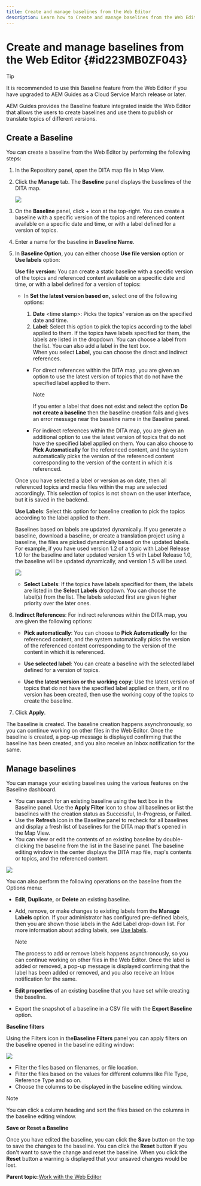 ```yaml
---
title: Create and manage baselines from the Web Editor
description: Learn how to Create and manage baselines from the Web Editor
---
```


# Create and manage baselines from the Web Editor {#id223MB0ZF043}

>[!TIP]
>
> It is recommended to use this Baseline feature from the Web Editor if you have upgraded to AEM Guides as a Cloud Service March release or later.

AEM Guides provides the Baseline feature integrated inside the Web Editor that allows the users to create baselines and use them to publish or translate topics of different versions.

## Create a Baseline 

You can create a baseline from the Web Editor by performing the following steps:

1.  In the Repository panel, open the DITA map file in Map View.
1.  Click the **Manage** tab. The **Baseline** panel displays the baselines of the DITA map.

    ![](images/baseline-manage.png)

1.  On the **Baseline** panel, click + icon at the top-right. You can create a baseline with a specific version of the topics and referenced content available on a specific date and time, or with a label defined for a version of topics.
1.  Enter a name for the baseline in **Baseline Name**.
1.  In **Baseline Option**, you can either choose **Use file version** option or **Use labels** option:

    **Use file version**: You can create a static baseline with a specific version of the topics and referenced content available on a specific date and time, or with a label defined for a version of topics:

    -   In **Set the latest version based on,** select one of the following options:


        1.  **Date** <time stamp\>: Picks the topics' version as on the specified date and time.
        1.  **Label**: Select this option to pick the topics according to the label applied to them. If the topics have labels specified for them, the labels are listed in the dropdown. You can choose a label from the list. You can also add a label in the text box.       
       When you select **Label,** you can choose the direct and indirect references.
        * For direct references within the DITA map, you are given an option to use the latest version of topics that do not have the specified label applied to them.

          >[!NOTE]
          >
          > If you enter a label that does not exist and select the option **Do not create a baseline** then the baseline creation fails and gives an error message near the baseline name in the Baseline panel.
        
        * For indirect references within the DITA map, you are given an additional option to use the latest version of topics that do not have the specified label applied on them. You can also choose to **Pick Automatically** for the referenced content, and the system automatically picks the version of the referenced content corresponding to the version of the content in which it is referenced.
    
      Once you have selected a label or version as on date, then all referenced topics and media files within the map are selected accordingly. This selection of topics is not shown on the user interface, but it is saved in the backend.

    **Use Labels**: Select this option for baseline creation to pick the topics according to the label applied to them.

    Baselines based on labels are updated dynamically. If you generate a baseline, download a baseline, or create a translation project using a baseline, the files are picked dynamically based on the updated labels. For example, if you have used version 1.2 of a topic with Label Release 1.0 for the baseline and later updated version 1.5 with Label Release 1.0, the baseline will be updated dynamically, and version 1.5 will be used.

    ![](images/dynamic-baseline.png)

    *    **Select Labels**: If the topics have labels specified for them, the labels are listed in the **Select Labels** dropdown. You can choose the label\(s\) from the list. The labels selected first are given higher priority over the later ones.
1.  **Indirect References**: For indirect references within the DITA map, you are given the following options:
    
     * **Pick automatically**: You can choose to **Pick Automatically** for the referenced content, and the system automatically picks the version of the referenced content corresponding to the version of the content in which it is referenced.
      
    * **Use selected label**: You can create a baseline with the selected label defined for a version of topics.
     * **Use the latest version or the working copy**: Use the latest version of topics that do not have the specified label applied on them, or if no version has been created, then use the working copy of the topics to create the baseline.
1. Click **Apply**.

The baseline is created. The baseline creation happens asynchronously, so you can continue working on other files in the Web Editor. Once the baseline is created, a pop-up message is displayed confirming that the baseline has been created, and you also receive an Inbox notification for the same.

## Manage baselines 

You can manage your existing baselines using the various features on the Baseline dashboard.

-   You can search for an existing baseline using the text box in the Baseline panel. Use the **Apply Filter** icon to show all baselines or list the baselines with the creation status as Successful, In-Progress, or Failed.
-   Use the **Refresh** icon in the Baseline panel to recheck for all baselines and display a fresh list of baselines for the DITA map that's opened in the Map View.
-   You can view or edit the contents of an existing baseline by double-clicking the baseline from the list in the Baseline panel. The baseline editing window in the center displays the DITA map file, map's contents or topics, and the referenced content.


![](images/baseline-options.png)

You can also perform the following operations on the baseline from the Options menu:

-   **Edit**, **Duplicate,** or **Delete** an existing baseline.
-   Add, remove, or make changes to existing labels from the **Manage Labels** option. If your administrator has configured pre-defined labels, then you are shown those labels in the Add Label drop-down list. For more information about adding labels, see [Use labels](web-editor-use-label.md#).

    >[!NOTE]
    >
    > The process to add or remove labels happens asynchronously, so you can continue working on other files in the Web Editor. Once the label is added or removed, a pop-up message is displayed confirming that the label has been added or removed, and you also receive an Inbox notification for the same.

-   **Edit properties** of an existing baseline that you have set while creating the baseline.
-   Export the snapshot of a baseline in a CSV file with the **Export Baseline** option.

**Baseline filters**

Using the Filters icon in the**Baseline Filters** panel you can apply filters on the baseline opened in the baseline editing window:

![](images/baseline-filter.png)

-   Filter the files based on filenames, or file location.
-   Filter the files based on the values for different columns like File Type, Reference Type and so on.
-   Choose the columns to be displayed in the baseline editing window.

>[!NOTE]
>
> You can click a column heading and sort the files based on the columns in the baseline editing window.

**Save or Reset a Baseline**

Once you have edited the baseline, you can click the **Save** button on the top to save the changes to the baseline. You can click the **Reset** button if you don't want to save the change and reset the baseline. When you click the **Reset** button a warning is displayed that your unsaved changes would be lost.

**Parent topic:**[Work with the Web Editor](web-editor.md)

